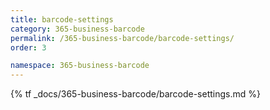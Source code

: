 ```yaml
---
title: barcode-settings
category: 365-business-barcode
permalink: /365-business-barcode/barcode-settings/
order: 3

namespace: 365-business-barcode
---
```


{% tf _docs/365-business-barcode/barcode-settings.md %}